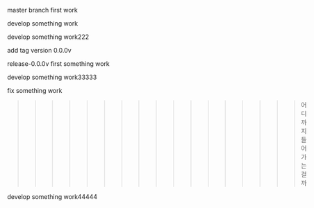 master branch first work

develop something work

develop something work222

add tag version 0.0.0v

release-0.0.0v first something work

develop something work33333

fix something work

>>>>>>>>>>>>>>>>>어디까지 들어가는 걸까

develop something work44444